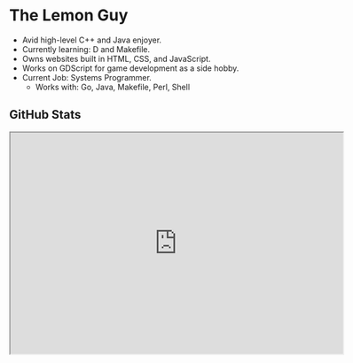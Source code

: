 # The Lemon Guy

- Avid high-level C++ and Java enjoyer.
- Currently learning: D and Makefile.
- Owns websites built in HTML, CSS, and JavaScript.
- Works on GDScript for game development as a side hobby.
- Current Job: Systems Programmer.
  - Works with: Go, Java, Makefile, Perl, Shell

## GitHub Stats

<iframe src="https://Lemon_Juiced.github.io/Lemon_Juiced/stats.html" width="600" height="400"></iframe>
